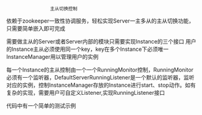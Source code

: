                     主从切换控制


  依赖于zookeeper一致性协调服务，轻松实现Server一主多从的主从切换功能，只需要简单嵌入即可完成


  需要做主从的Server或者Server内部的模块只需要实现Instance的三个接口
  用户的Instance主从必须使用同一个key，key在多个Instance下必须唯一
  InstanceManager用以管理用户的实例

  每一个Instance的主从控制由一个一个RunningMonitor控制，RunningMonitor必须有一个监听器，DefaultServerRunningListener是一个默认的监听器，监听对应的实例，控制InstanceManager存放的Instance进行start、stop动作。如有复杂的实现，需要用户可自定义Listener,实现RunningListener接口
  
  代码中有一个简单的测试示例
